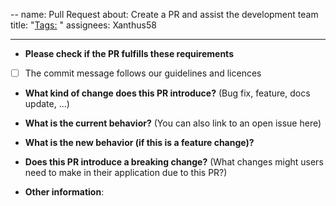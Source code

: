 --
name: Pull Request 
about: Create a PR and assist the development team
title: "<Tags:> <Info>"
assignees: Xanthus58

---

* **Please check if the PR fulfills these requirements**
- [ ] The commit message follows our guidelines and licences


* **What kind of change does this PR introduce?** (Bug fix, feature, docs update, ...)



* **What is the current behavior?** (You can also link to an open issue here)



* **What is the new behavior (if this is a feature change)?**



* **Does this PR introduce a breaking change?** (What changes might users need to make in their application due to this PR?)



* **Other information**:
